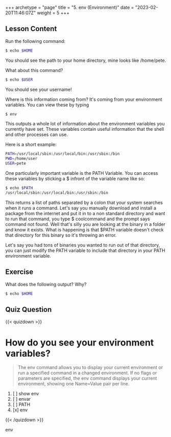 +++
archetype = "page"
title = "5. env (Environment)"
date = "2023-02-20T11:46:07Z"
weight = 5
+++

## Lesson Content

Run the following command: 

```bash
$ echo $HOME
```

You should see the path to your home directory, mine looks like /home/pete. 

What about this command? 

```bash
$ echo $USER
 ```

You should see your username!

Where is this information coming from? It's coming from your environment variables. You can view these by typing

```bash
$ env
 ```

This outputs a whole lot of information about the environment variables you currently have set. These variables contain useful information that the shell and other processes can use.

Here is a short example:

```bash
PATH=/usr/local/sbin:/usr/local/bin:/usr/sbin:/bin
PWD=/home/user
USER=pete
```


One particularly important variable is the PATH Variable. You can access these variables by sticking a $ infront of the variable name like so:

```bash
$ echo $PATH
/usr/local/sbin:/usr/local/bin:/usr/sbin:/bin
```

This returns a list of paths separated by a colon that your system searches when it runs a command. Let's say you manually download and install a package from the internet and put it in to a non standard directory and want to run that command, you type $ coolcommand and the prompt says command not found. Well that's silly you are looking at the binary in a folder and know it exists. What is happening is that $PATH variable doesn't check that directory for this binary so it's throwing an error. 

Let's say you had tons of binaries you wanted to run out of that directory, you can just modify the PATH variable to include that directory in your PATH environment variable.


## Exercise

What does the following output? Why?
```bash
$ echo $HOME
```

## Quiz Question

{{< quizdown >}}

# How do you see your environment variables?

> The env command allows you to display your current environment or run a specified command in a changed environment. If no flags or parameters are specified, the env command displays your current environment, showing one Name=Value pair per line.

1. [ ]  show env
2. [ ] envar
3. [ ] PATH
4. [x] env

{{< /quizdown >}}

env

